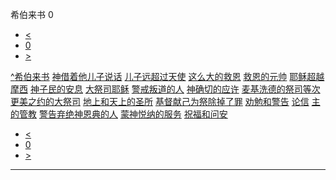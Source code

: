 ﻿





 希伯来书 0




* [<](bible/GEN01.md)
* [0](bible/HEB.md)
* [>](bible/GEN01.md)



[^](bible/index.md)[希伯来书](HEB01.htm#V0)
[神借着他儿子说话](bible/HEB01.md#V0)
[儿子远超过天使](bible/HEB01.md#V4)
[这么大的救恩](bible/HEB02.md#V0)
[救恩的元帅](bible/HEB02.md#V4)
[耶稣超越摩西](bible/HEB03.md#V0)
[神子民的安息](bible/HEB03.md#V6)
[大祭司耶稣](bible/HEB04.md#V13)
[警戒叛道的人](bible/HEB05.md#V10)
[神确切的应许](bible/HEB06.md#V12)
[麦基洗德的祭司等次](bible/HEB07.md#V0)
[更美之约的大祭司](bible/HEB08.md#V0)
[地上和天上的圣所](bible/HEB09.md#V0)
[基督献己为祭除掉了罪](bible/HEB09.md#V22)
[劝勉和警告](bible/HEB10.md#V18)
[论信](bible/HEB11.md#V0)
[主的管教](bible/HEB12.md#V0)
[警告弃绝神恩典的人](bible/HEB12.md#V13)
[蒙神悦纳的服务](bible/HEB13.md#V0)
[祝福和问安](bible/HEB13.md#V19)

* [<](bible/GEN01.md)
* [0](bible/HEB.md)
* [>](bible/GEN01.md)





---









